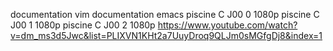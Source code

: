 documentation vim
documentation emacs
piscine C J00 0 1080p
piscine C J00 1 1080p
piscine C J00 2 1080p
https://www.youtube.com/watch?v=dm_ms3d5Jwc&list=PLIXVN1KHt2a7UuyDroq9QLJm0sMGfgDj8&index=1
